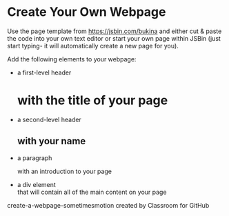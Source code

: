 # Create Your Own Webpage

Use the page template from https://jsbin.com/bukina and either cut & paste the code into your own text editor or start your own page within JSBin (just start typing- it will automatically create a new page for you).

Add the following elements to your webpage:
* a first-level header <h1> with the title of your page
* a second-level header <h2> with your name
* a paragraph <p> with an introduction to your page
* a div element <div> that will contain all of the main content on your page














create-a-webpage-sometimesmotion created by Classroom for GitHub
